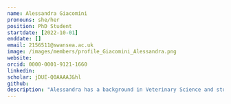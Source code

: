 ```yaml
---
name: Alessandra Giacomini
pronouns: she/her
position: PhD Student
startdate: [2022-10-01]
enddate: []
email: 2156511@swansea.ac.uk
image: /images/members/profile_Giacomini_Alessandra.png
website:
orcid: 0000-0001-9121-1660
linkedin: 
scholar: jDUE-Q0AAAAJ&hl
github: 
description: "Alessandra has a background in Veterinary Science and studies parasite spread and microbiome-stressor relationships in domesticated and synanthropic species. Her work is supervised by Dr Tamsyn Uren Webster and Dr Konstans Wells."
---
```

